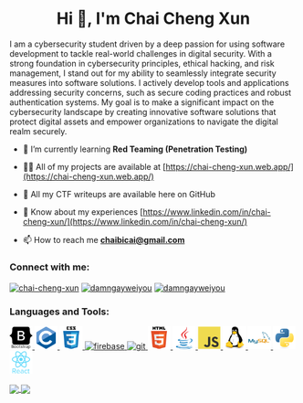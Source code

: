 <h1 align="center">Hi 👋, I'm Chai Cheng Xun</h1>
<p>I am a cybersecurity student driven by a deep passion for using software development to tackle real-world challenges in digital security. With a strong foundation in cybersecurity principles, ethical hacking, and risk management, I stand out for my ability to seamlessly integrate security measures into software solutions. I actively develop tools and applications addressing security concerns, such as secure coding practices and robust authentication systems. My goal is to make a significant impact on the cybersecurity landscape by creating innovative software solutions that protect digital assets and empower organizations to navigate the digital realm securely.</p>

- 🌱 I’m currently learning **Red Teaming (Penetration Testing)**

- 👨‍💻 All of my projects are available at [https://chai-cheng-xun.web.app/](https://chai-cheng-xun.web.app/)

- 📑 All my CTF writeups are available here on GitHub

- 📄 Know about my experiences [https://www.linkedin.com/in/chai-cheng-xun/](https://www.linkedin.com/in/chai-cheng-xun/)

- 📫 How to reach me **chaibicai@gmail.com**

<h3 align="left">Connect with me:</h3>
<p align="left">
  <a href="https://linkedin.com/in/chai-cheng-xun" target="blank"><img align="center" src="https://raw.githubusercontent.com/rahuldkjain/github-profile-readme-generator/master/src/images/icons/Social/linked-in-alt.svg" alt="chai-cheng-xun" height="30" width="30" /></a>
  <a href="https://www.hackerrank.com/damngayweiyou" target="blank"><img align="center" src="https://raw.githubusercontent.com/rahuldkjain/github-profile-readme-generator/master/src/images/icons/Social/hackerrank.svg" alt="damngayweiyou" height="30" width="30" /></a>
  <a href="https://www.leetcode.com/damngayweiyou" target="blank"><img align="center" src="https://raw.githubusercontent.com/rahuldkjain/github-profile-readme-generator/master/src/images/icons/Social/leet-code.svg" alt="damngayweiyou" height="30" width="30" /></a>
</p>

<h3 align="left">Languages and Tools:</h3>
<p align="left">
  <a href="https://getbootstrap.com" target="_blank" rel="noreferrer"> <img src="https://raw.githubusercontent.com/devicons/devicon/master/icons/bootstrap/bootstrap-plain-wordmark.svg" alt="bootstrap" width="40" height="40"/> </a> 
  <a href="https://www.cprogramming.com/" target="_blank" rel="noreferrer"> <img src="https://raw.githubusercontent.com/devicons/devicon/master/icons/c/c-original.svg" alt="c" width="40" height="40"/> </a> 
  <a href="https://www.w3schools.com/css/" target="_blank" rel="noreferrer"> <img src="https://raw.githubusercontent.com/devicons/devicon/master/icons/css3/css3-original-wordmark.svg" alt="css3" width="40" height="40"/> </a> 
  <a href="https://firebase.google.com/" target="_blank" rel="noreferrer"> <img src="https://www.vectorlogo.zone/logos/firebase/firebase-icon.svg" alt="firebase" width="40" height="40"/> </a> 
  <a href="https://git-scm.com/" target="_blank" rel="noreferrer"> <img src="https://www.vectorlogo.zone/logos/git-scm/git-scm-icon.svg" alt="git" width="40" height="40"/> </a> 
  <a href="https://www.w3.org/html/" target="_blank" rel="noreferrer"> <img src="https://raw.githubusercontent.com/devicons/devicon/master/icons/html5/html5-original-wordmark.svg" alt="html5" width="40" height="40"/> </a> 
  <a href="https://www.java.com" target="_blank" rel="noreferrer"> <img src="https://raw.githubusercontent.com/devicons/devicon/master/icons/java/java-original.svg" alt="java" width="40" height="40"/> </a> 
  <a href="https://developer.mozilla.org/en-US/docs/Web/JavaScript" target="_blank" rel="noreferrer"> <img src="https://raw.githubusercontent.com/devicons/devicon/master/icons/javascript/javascript-original.svg" alt="javascript" width="40" height="40"/> </a> 
  <a href="https://www.linux.org/" target="_blank" rel="noreferrer"> <img src="https://raw.githubusercontent.com/devicons/devicon/master/icons/linux/linux-original.svg" alt="linux" width="40" height="40"/> </a> 
  <a href="https://www.mysql.com/" target="_blank" rel="noreferrer"> <img src="https://raw.githubusercontent.com/devicons/devicon/master/icons/mysql/mysql-original-wordmark.svg" alt="mysql" width="40" height="40"/> </a> 
  <a href="https://www.python.org" target="_blank" rel="noreferrer"> <img src="https://raw.githubusercontent.com/devicons/devicon/master/icons/python/python-original.svg" alt="python" width="40" height="40"/> </a> 
  <a href="https://reactjs.org/" target="_blank" rel="noreferrer"> <img src="https://raw.githubusercontent.com/devicons/devicon/master/icons/react/react-original-wordmark.svg" alt="react" width="40" height="40"/> </a> 
</p>

<a href="https://github.com/chaichengxun2/">
  <img height=200 align="center" src="https://github-readme-stats.vercel.app/api?username=chaichengxun2&rank_icon=github&title_color=fff&icon_color=79ff97&text_color=9f9f9f&bg_color=151515" />
</a>
<a href="https://github.com/chaichengxun2/">
  <img height=200 align="center" src="https://github-readme-stats.vercel.app/api/top-langs?username=chaichengxun2&layout=donut&langs_count=8&title_color=fff&icon_color=79ff97&text_color=9f9f9f&bg_color=151515" />
</a>
